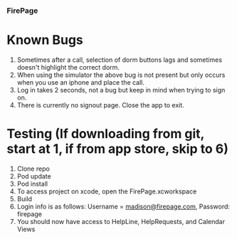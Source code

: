 ### FirePage
# Known Bugs
1. Sometimes after a call, selection of dorm buttons lags and sometimes doesn't highlight the correct dorm.
2. When using the simulator the above bug is not present but only occurs when you use an iphone and place the call.
3. Log in takes 2 seconds, not a bug but keep in mind when trying to sign on.
4. There is currently no signout page.  Close the app to exit.

# Testing (If downloading from git, start at 1, if from app store, skip to 6)
1. Clone repo
2. Pod update
3. Pod install
4. To access project on xcode, open the FirePage.xcworkspace
5. Build
6. Login info is as follows: Username = madison@firepage.com, Password: firepage
7. You should now have access to HelpLine, HelpRequests, and Calendar Views

